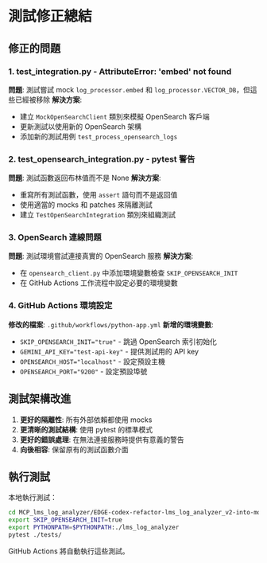 # 測試修正總結

## 修正的問題

### 1. test_integration.py - AttributeError: 'embed' not found
**問題**: 測試嘗試 mock `log_processor.embed` 和 `log_processor.VECTOR_DB`，但這些已經被移除
**解決方案**: 
- 建立 `MockOpenSearchClient` 類別來模擬 OpenSearch 客戶端
- 更新測試以使用新的 OpenSearch 架構
- 添加新的測試用例 `test_process_opensearch_logs`

### 2. test_opensearch_integration.py - pytest 警告
**問題**: 測試函數返回布林值而不是 None
**解決方案**:
- 重寫所有測試函數，使用 `assert` 語句而不是返回值
- 使用適當的 mocks 和 patches 來隔離測試
- 建立 `TestOpenSearchIntegration` 類別來組織測試

### 3. OpenSearch 連線問題
**問題**: 測試環境嘗試連接真實的 OpenSearch 服務
**解決方案**:
- 在 `opensearch_client.py` 中添加環境變數檢查 `SKIP_OPENSEARCH_INIT`
- 在 GitHub Actions 工作流程中設定必要的環境變數

### 4. GitHub Actions 環境設定
**修改的檔案**: `.github/workflows/python-app.yml`
**新增的環境變數**:
- `SKIP_OPENSEARCH_INIT="true"` - 跳過 OpenSearch 索引初始化
- `GEMINI_API_KEY="test-api-key"` - 提供測試用的 API key
- `OPENSEARCH_HOST="localhost"` - 設定預設主機
- `OPENSEARCH_PORT="9200"` - 設定預設埠號

## 測試架構改進

1. **更好的隔離性**: 所有外部依賴都使用 mocks
2. **更清晰的測試結構**: 使用 pytest 的標準模式
3. **更好的錯誤處理**: 在無法連接服務時提供有意義的警告
4. **向後相容**: 保留原有的測試函數介面

## 執行測試

本地執行測試：
```bash
cd MCP_lms_log_analyzer/EDGE-codex-refactor-lms_log_analyzer_v2-into-modular-project
export SKIP_OPENSEARCH_INIT=true
export PYTHONPATH=$PYTHONPATH:./lms_log_analyzer
pytest ./tests/
```

GitHub Actions 將自動執行這些測試。 